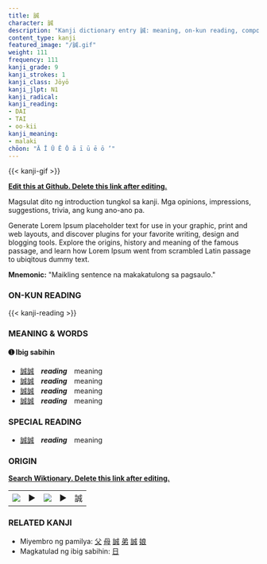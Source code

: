 ```yaml
---
title: 誠
character: 誠
description: "Kanji dictionary entry 誠: meaning, on-kun reading, compounds, origin, related kanji"
content_type: kanji
featured_image: "/誠.gif"
weight: 111
frequency: 111
kanji_grade: 9
kanji_strokes: 1
kanji_class: Jōyō
kanji_jlpt: N1
kanji_radical: 
kanji_reading: 
- DAI
- TAI
- oo-kii
kanji_meaning:
- malaki
chōon: "Ā Ī Ū Ē Ō ā ī ū ē ō ’"
---
```

[//]: # (Don't edit the line below. Kanji animated GIF code is automatically generated.)
{{< kanji-gif >}}

[//]: # (Edit below this line.)

**[Edit this at Github. Delete this link after editing.](https://github.com/tim0g/tim/tree/main/content/kanji/誠/index.md)**

Magsulat dito ng introduction tungkol sa kanji. Mga opinions, impressions, suggestions, trivia, ang kung ano-ano pa.

Generate Lorem Ipsum placeholder text for use in your graphic, print and web layouts, and discover plugins for your favorite writing, design and blogging tools. Explore the origins, history and meaning of the famous passage, and learn how Lorem Ipsum went from scrambled Latin passage to ubiqitous dummy text.
 
**Mnemonic:** "Maikling sentence na makakatulong sa pagsaulo."

### ON-KUN READING

[//]: # (Don't edit the line below. ON-KUN READING code is automatically generated.)
{{< kanji-reading >}}

### MEANING & WORDS

#### ➊ **Ibig sabihin**
  - [誠](../誠)[誠](../誠)　***reading***　meaning
  - [誠](../誠)[誠](../誠)　***reading***　meaning
  - [誠](../誠)[誠](../誠)　***reading***　meaning
  - [誠](../誠)[誠](../誠)　***reading***　meaning

### SPECIAL READING
  - [誠](../誠)[誠](../誠)　***reading***　meaning

### ORIGIN

**[Search Wiktionary. Delete this link after editing.](https://wiktionary.org/wiki/誠)**
<table class="kanji-table"><tr><td>
<img src="60px-誠-bronze.svg.png">
</td><td>▶</td><td>
<img src="60px-誠-oracle.svg.png">
</td><td>▶</td>
<td class="kanji-origin">誠</td>
</tr></table>

### RELATED KANJI
- Miyembro ng pamilya: [父](../父) [母](../母) [誠](../誠) [弟](../弟) [誠](../誠) [娘](../娘)
- Magkatulad ng ibig sabihin: [日](../日)
